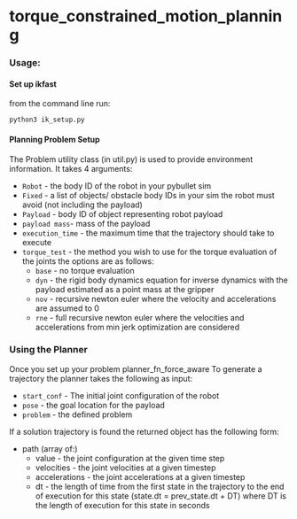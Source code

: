 # torque_constrained_motion_planning


### Usage:
#### Set up ikfast
from the command line run:
```
python3 ik_setup.py
```

#### Planning Problem Setup
The Problem utility class (in util.py) is used to provide environment information. It takes 4 arguments:
- `Robot` - the body ID of the robot in your pybullet sim
- `Fixed` - a list of objects/ obstacle body IDs in your sim the robot must avoid (not including the payload)
- `Payload` - body ID of object representing robot payload
- `payload mass`- mass of the payload 
- `execution_time` - the maximum time that the trajectory should take to execute
- `torque_test` - the method you wish to use for the torque evaluation of the joints the options are as follows:
    - `base` - no torque evaluation
    - `dyn` - the rigid body dynamics equation for inverse dynamics with the payload estimated as a point mass at the gripper
    - `nov` - recursive newton euler where the velocity and accelerations are assumed to 0
    - `rne` - full recursive newton euler where the velocities and accelerations from min jerk optimization are considered

### Using the Planner
Once you set up your problem planner_fn_force_aware To generate a trajectory the planner takes the following as input:
- `start_conf` - The initial joint configuration of the robot
- `pose` - the goal location for the payload
- `problem` - the defined problem

If a solution trajectory is found the returned object has the following form:
- path (array of:)
    - value - the joint configuration at the given time step
    - velocities - the joint velocities at a given timestep
    - accelerations - the joint accelerations at a given timestep
    - dt - the length of time from the first state in the trajectory to the end of execution for this state (state.dt = prev_state.dt + DT)
        where DT is the length of execution for this state in seconds

